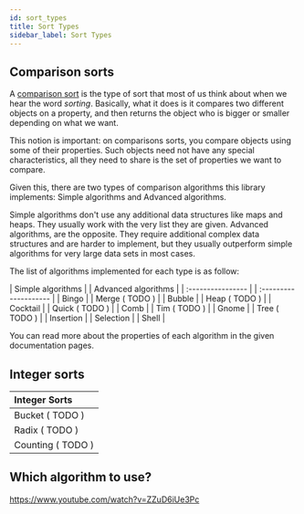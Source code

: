 ```yaml
---
id: sort_types
title: Sort Types
sidebar_label: Sort Types
---
```


## Comparison sorts

A [comparison sort](https://en.wikipedia.org/wiki/Comparison_sort) is the type of sort that most of us think about when we hear the word *sorting*.
Basically, what it does is it compares two different objects on a property, and then returns the object who is bigger or smaller depending on what we want.

This notion is important: on comparisons sorts, you compare objects using some of their properties. Such objects need not have any special characteristics, all they need to share is the set of properties we want to compare.

Given this, there are two types of comparison algorithms this library implements: Simple algorithms and Advanced algorithms.

Simple algorithms don't use any additional data structures like maps and heaps. They usually work with the very list they are given.
Advanced algorithms, are the opposite. They require additional complex data structures and are harder to implement, but they usually outperform simple algorithms for very large data sets in most cases.

The list of algorithms implemented for each type is as follow:

| Simple algorithms |   | Advanced algorithms   |
| :---------------- |   | :-------------------- |
| Bingo             |   | Merge     ( TODO )    |
| Bubble            |   | Heap      ( TODO )    |
| Cocktail          |   | Quick     ( TODO )    |
| Comb              |   | Tim       ( TODO )    |
| Gnome             |   | Tree      ( TODO )    |
| Insertion         |
| Selection         |
| Shell             |

You can read more about the properties of each algorithm in the given documentation pages.

## Integer sorts

| Integer Sorts         |
| :-------------------- |
| Bucket    ( TODO )    |
| Radix     ( TODO )    |
| Counting  ( TODO )    |

## Which algorithm to use?

https://www.youtube.com/watch?v=ZZuD6iUe3Pc
